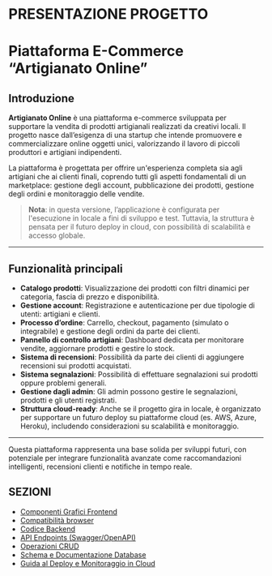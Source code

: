 # PRESENTAZIONE PROGETTO
# Piattaforma E-Commerce “Artigianato Online”

## Introduzione

**Artigianato Online** è una piattaforma e-commerce sviluppata per supportare la vendita di prodotti artigianali realizzati da creativi locali. Il progetto nasce dall’esigenza di una startup che intende promuovere e commercializzare online oggetti unici, valorizzando il lavoro di piccoli produttori e artigiani indipendenti.

La piattaforma è progettata per offrire un'esperienza completa sia agli artigiani che ai clienti finali, coprendo tutti gli aspetti fondamentali di un marketplace: gestione degli account, pubblicazione dei prodotti, gestione degli ordini e monitoraggio delle vendite.

> **Nota**: in questa versione, l’applicazione è configurata per l'esecuzione in locale a fini di sviluppo e test. Tuttavia, la struttura è pensata per il futuro deploy in cloud, con possibilità di scalabilità e accesso globale.

---

## Funzionalità principali

- **Catalogo prodotti**: Visualizzazione dei prodotti con filtri dinamici per categoria, fascia di prezzo e disponibilità.
- **Gestione account**: Registrazione e autenticazione per due tipologie di utenti: artigiani e clienti.
- **Processo d’ordine**: Carrello, checkout, pagamento (simulato o integrabile) e gestione degli ordini da parte dei clienti.
- **Pannello di controllo artigiani**: Dashboard dedicata per monitorare vendite, aggiornare prodotti e gestire lo stock.
- **Sistema di recensioni**: Possibilità da parte dei clienti di aggiungere recensioni sui prodotti acquistati.
- **Sistema segnalazioni**: Possibilità di effettuare segnalazioni sui prodotti oppure problemi generali.
- **Gestione dagli admin**: Gli admin possono gestire le segnalazioni, prodotti e gli utenti registrati.
- **Struttura cloud-ready**: Anche se il progetto gira in locale, è organizzato per supportare un futuro deploy su piattaforme cloud (es. AWS, Azure, Heroku),
 includendo considerazioni su scalabilità e monitoraggio.

---

Questa piattaforma rappresenta una base solida per sviluppi futuri, con potenziale per integrare funzionalità avanzate come raccomandazioni intelligenti, recensioni clienti e notifiche in tempo reale.


## SEZIONI

- [Componenti Grafici Frontend](docs/frontend-components.md)
- [Compatibilità browser](docs/browser-compatibility.md)
- [Codice Backend](docs/backend-code.md)
- [API Endpoints (Swagger/OpenAPI)](docs/api-endpoints.md)
- [Operazioni CRUD](docs/crud-operations.md)
- [Schema e Documentazione Database](docs/database.md)
- [Guida al Deploy e Monitoraggio in Cloud](docs/cloud-ops.md)